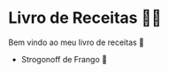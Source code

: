  

# Livro de Receitas :man_cook:

Bem vindo ao meu livro de receitas :wave:

- Strogonoff de Frango :chicken: